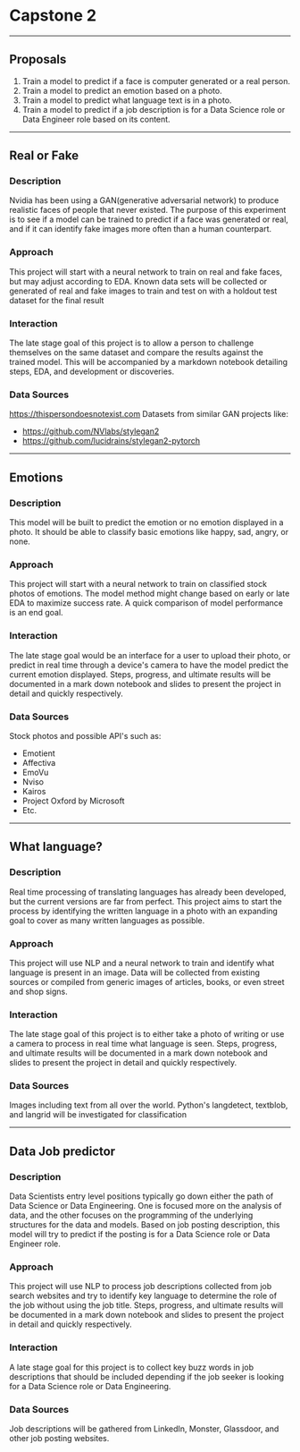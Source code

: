 # Capstone 2
---
## Proposals
1. Train a model to predict if a face is computer generated or a real person.
2. Train a model to predict an emotion based on a photo.
3. Train a model to predict what language text is in a photo.
4. Train a model to predict if a job description is for a Data Science role or Data Engineer role based on its content.

---
## Real or Fake
### Description
Nvidia has been using a GAN(generative adversarial network) to produce realistic faces of people that never existed.
The purpose of this experiment is to see if a model can be trained to predict if a face was generated or real, and 
if it can identify fake images more often than a human counterpart.

### Approach
This project will start with a neural network to train on real and fake faces, but may adjust according to EDA. Known
data sets will be collected or generated of real and fake images to train and test on with a holdout test dataset for 
the final result

### Interaction
The late stage goal of this project is to allow a person to challenge themselves on the same dataset and compare the 
results against the trained model. This will be accompanied by a markdown notebook detailing steps, EDA, and development
or discoveries. 

### Data Sources
https://thispersondoesnotexist.com
Datasets from similar GAN projects like:
- https://github.com/NVlabs/stylegan2
- https://github.com/lucidrains/stylegan2-pytorch

---
## Emotions
### Description
This model will be built to predict the emotion or no emotion displayed in a photo. It should be able to classify basic 
emotions like happy, sad, angry, or none.

### Approach
This project will start with a neural network to train on classified stock photos of emotions. The model method might
change based on early or late EDA to maximize success rate. A quick comparison of model performance is an end goal. 

### Interaction
The late stage goal would be an interface for a user to upload their photo, or predict in real time through a device's 
camera to have the model predict the current emotion displayed. Steps, progress, and ultimate results will be 
documented in a mark down notebook and slides to present the project in detail and quickly respectively. 

### Data Sources
Stock photos and possible API's such as:
- Emotient
- Affectiva
- EmoVu
- Nviso
- Kairos
- Project Oxford by Microsoft
- Etc.

---
## What language?
### Description
Real time processing of translating languages has already been developed, but the current versions are far from perfect.
This project aims to start the process by identifying the written language in a photo with an expanding goal to cover as
many written languages as possible. 

### Approach
This project will use NLP and a neural network to train and identify what language is present in an image. Data will be 
collected from existing sources or compiled from generic images of articles, books, or even street and shop signs.

### Interaction
The late stage goal of this project is to either take a photo of writing or use a camera to process in real time what 
language is seen. Steps, progress, and ultimate results will be documented in a mark down notebook and slides to present
the project in detail and quickly respectively.

### Data Sources
Images including text from all over the world. Python's langdetect, textblob, and langrid will be investigated for 
classification

---
## Data Job predictor
### Description
Data Scientists entry level positions typically go down either the path of Data Science or Data Engineering. One is 
focused more on the analysis of data, and the other focuses on the programming of the underlying structures for the data
and models. Based on job posting description, this model will try to predict if the posting is for a Data Science role
or Data Engineer role.

### Approach
This project will use NLP to process job descriptions collected from job search websites and try to identify key language
to determine the role of the job without using the job title. Steps, progress, and ultimate results will be documented in a mark down notebook and slides to present
the project in detail and quickly respectively.

### Interaction
A late stage goal for this project is to collect key buzz words in job descriptions that should be included depending if
the job seeker is looking for a Data Science role or Data Engineering. 

### Data Sources
Job descriptions will be gathered from LinkedIn, Monster, Glassdoor, and other job posting websites.
